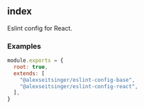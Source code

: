 <!-- Generated by documentation.js. Update this documentation by updating the source code. -->

## index

Eslint config for React.

### Examples

```javascript
module.exports = {
  root: true,
  extends: [
    "@alexseitsinger/eslint-config-base",
    "@alexseitsinger/eslint-config-react",
  ],
}
```
